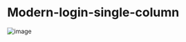 # Modern-login-single-column

![image](https://user-images.githubusercontent.com/50348300/173359406-101b6664-c904-4a8c-b672-fed8692302d7.png)

